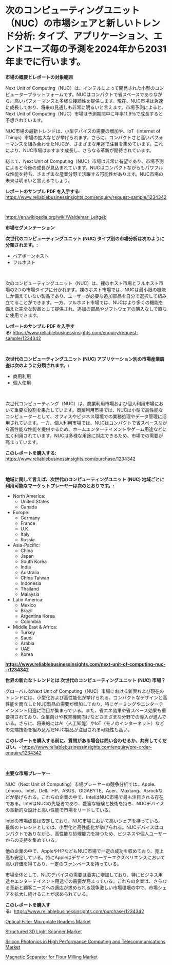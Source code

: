 <p><h1>次のコンピューティングユニット（NUC）の市場シェアと新しいトレンド分析: タイプ、アプリケーション、エンドユーズ毎の予測を2024年から2031年までに行います。</h1></p><p><strong>市場の概要とレポートの対象範囲</strong></p>
<p><p>Next Unit of Computing（NUC）は、インテルによって開発された小型のコンピュータープラットフォームです。NUCはコンパクトで省スペースでありながら、高いパフォーマンスと多様な接続性を提供します。現在、NUC市場は急速に成長しており、将来の見通しも非常に明るいと言えます。市場予測によると、Next Unit of Computing（NUC）市場は予測期間中に年率11.9％で成長すると予想されています。</p><p>NUC市場の最新トレンドは、小型デバイスの需要の増加や、IoT（Internet of Things）市場の拡大などが挙げられます。さらに、コンパクトさと高いパフォーマンスを組み合わせたNUCが、さまざまな用途で注目を集めています。これにより、NUC市場はますます成長し、さらなる革新が期待されています。</p><p>総じて、Next Unit of Computing（NUC）市場は非常に有望であり、市場予測によると今後の成長が見込まれています。NUCはコンパクトながらもパワフルな性能を持ち、さまざまな産業分野で活躍する可能性があります。NUC市場の未来は明るいと言えるでしょう。</p></p>
<p><strong>レポートのサンプル PDF を入手する:</strong> <a href="https://www.reliablebusinessinsights.com/enquiry/request-sample/1234342">https://www.reliablebusinessinsights.com/enquiry/request-sample/1234342</a></p>
<p>&nbsp;</p>
<p><a href="https://en.wikipedia.org/wiki/Waldemar_Leitgeb">https://en.wikipedia.org/wiki/Waldemar_Leitgeb</a></p>
<p><strong>市場セグメンテーション</strong></p>
<p><strong>次世代のコンピューティングユニット (NUC) タイプ別の市場分析は次のように分類されます。:</strong></p>
<p><ul><li>ベアボーンホスト</li><li>フルホスト</li></ul></p>
<p>&nbsp;</p>
<p><p>次のコンピューティングユニット（NUC）は、裸のホスト市場とフルホスト市場の2つの市場タイプに分かれます。裸のホスト市場では、NUCは最小限の機能しか備えていない製品であり、ユーザーが必要な追加部品を自分で選択して組み立てることができます。一方、フルホスト市場では、NUCはより多くの機能を備えた完全な製品として提供され、追加の部品やソフトウェアの購入なしで直ちに使用できます。</p></p>
<p><strong>レポートのサンプル PDF を入手する:</strong>&nbsp;<a href="https://www.reliablebusinessinsights.com/enquiry/request-sample/1234342">https://www.reliablebusinessinsights.com/enquiry/request-sample/1234342</a></p>
<p>&nbsp;</p>
<p><strong> 次世代のコンピューティングユニット (NUC) アプリケーション別の市場産業調査は次のように分類されます。:</strong></p>
<p><ul><li>商用利用</li><li>個人使用</li></ul></p>
<p>&nbsp;</p>
<p><p>次世代コンピューティング（NUC）は、商業利用市場および個人利用市場において重要な役割を果たしています。商業利用市場では、NUCは小型で高性能なコンピューターとして、オフィスやビジネス環境での業務処理やデータ管理に活用されています。一方、個人利用市場では、NUCはコンパクトで省スペースながら高性能な性能を提供するため、ホームエンターテイメントやゲーム用途などに広く利用されています。NUCは多様な用途に対応できるため、市場での需要が高まっています。</p></p>
<p><strong>このレポートを購入する:</strong>&nbsp; <a href="https://www.reliablebusinessinsights.com/purchase/1234342">https://www.reliablebusinessinsights.com/purchase/1234342</a></p>
<p>&nbsp;</p>
<p><strong>地域に関して言えば、次世代のコンピューティングユニット (NUC) 地域ごとに利用可能なマーケットプレーヤーは次のとおりです。:</strong></p>
<p><ul>
    <li>
        North America:
        <ul>
            <li>United States</li>
            <li>Canada</li>
        </ul>
    </li>
    <li>
        Europe:
        <ul>
            <li>Germany</li>
            <li>France</li>
            <li>U.K.</li>
            <li>Italy</li>
            <li>Russia</li>
        </ul>
    </li>
    <li>
        Asia-Pacific:
        <ul>
            <li>China</li>
            <li>Japan</li>
            <li>South Korea</li>
            <li>India</li>
            <li>Australia</li>
            <li>China Taiwan</li>
            <li>Indonesia</li>
            <li>Thailand</li>
            <li>Malaysia</li>
        </ul>
    </li>
    <li>
        Latin America:
        <ul>
            <li>Mexico</li>
            <li>Brazil</li>
            <li>Argentina Korea</li>
            <li>Colombia</li>
        </ul>
    </li>
    <li>
        Middle East & Africa:
        <ul>
            <li>Turkey</li>
            <li>Saudi</li>
            <li>Arabia</li>
            <li>UAE</li>
            <li>Korea</li>
        </ul>
    </li>
    </ul></p>
<p><strong><a href="https://www.reliablebusinessinsights.com/next-unit-of-computing-nuc--r1234342">https://www.reliablebusinessinsights.com/next-unit-of-computing-nuc--r1234342</a></strong>&nbsp;</p>
<p><strong>世界の新たなトレンドとは 次世代のコンピューティングユニット (NUC) 市場？</strong></p>
<p><p>グローバルなNext Unit of Computing（NUC）市場における新興および現在のトレンドには、小型化および高性能化が挙げられる。コンパクトなデザインと高性能を両立したNUC製品の需要が増加しており、特にゲーミングやエンターテインメント用途に注目が集まっている。また、省エネ効果や省スペース効果も重要視されており、企業向けや教育機関向けなどさまざまな分野での導入が進んでいる。さらに、将来的にはAI（人工知能）やIoT（モノのインターネット）などの先端技術を組み込んだNUC製品が注目される可能性も高い。</p></p>
<p><strong>このレポートを購入する前に、質問がある場合は問い合わせるか、共有してください。</strong>- <a href="https://www.reliablebusinessinsights.com/enquiry/pre-order-enquiry/1234342">https://www.reliablebusinessinsights.com/enquiry/pre-order-enquiry/1234342</a></p>
<p>&nbsp;</p>
<p><strong>主要な市場プレーヤー</strong></p>
<p><p>NUC（Next Unit of Computing）市場プレーヤーの競争分析では、Apple、Lenovo、Intel、Dell、HP、ASUS、GIGABYTE、Acer、Maxtang、Asrockなどが挙げられる。これらの企業の中で、IntelはNUC市場で最も注目される存在である。IntelはNUCの先駆者であり、豊富な経験と技術を持ち、NUCデバイスの革新的な設計と高い性能で市場をリードしている。</p><p>Intelの市場成長は安定しており、NUC市場において高いシェアを持っている。最新のトレンドとしては、小型化と高性能化が挙げられる。NUCデバイスはコンパクトでありながら、高性能な処理能力を持つため、ビジネスや個人ユーザーからの支持を集めている。</p><p>他の企業の中で、AppleやHPなどもNUC市場で一定の成功を収めており、売上高も安定している。特にAppleはデザインやユーザーエクスペリエンスにおいて高い評価を得ており、一定のファンベースを持っている。</p><p>市場全体として、NUCデバイスの需要は着実に増加しており、特にビジネス用途やエンターテイメント用途での需要が高まっている。これらの企業は、さらなる革新と顧客ニーズへの適応が求められる競争激しい市場環境の中で、市場シェアを拡大し続けることが求められている。</p></p>
<p><strong>このレポートを購入する:</strong>&nbsp;&nbsp;<a href="https://www.reliablebusinessinsights.com/purchase/1234342">https://www.reliablebusinessinsights.com/purchase/1234342</a></p>
<p><p><a href="https://issuu.com/reportprime-2/docs/optical-filter-microplate-readers-market-size-2030">Optical Filter Microplate Readers Market</a></p><p><a href="https://github.com/Glendatilghmankmgz0rbhwpy/Market-Research-Report-List-3/blob/main/structured-3d-light-scanner-market.md">Structured 3D Light Scanner Market</a></p><p><a href="https://github.com/DeonteStanton2023/Market-Research-Report-List-2/blob/main/silicon-photonics-in-high-performance-computing-and-telecommunications-market.md">Silicon Photonics in High Performance Computing and Telecommunications Market</a></p><p><a href="https://issuu.com/reportprime-2/docs/magnetic-separator-for-flour-milling-market-size-2">Magnetic Separator for Flour Milling Market</a></p></p>